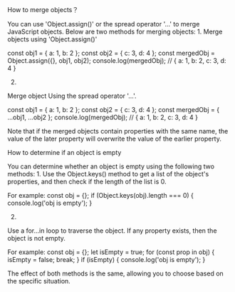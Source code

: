 How to merge objects？

You can use 'Object.assign()' or the spread operator '...' to merge JavaScript objects. Below are two methods for merging objects:
1. 
Merge objects using 'Object.assign()'

const obj1 = { a: 1, b: 2 };
const obj2 = { c: 3, d: 4 };
const mergedObj = Object.assign({}, obj1, obj2);
console.log(mergedObj); // { a: 1, b: 2, c: 3, d: 4 }

2. 
Merge object Using the spread operator '...'.

const obj1 = { a: 1, b: 2 };
const obj2 = { c: 3, d: 4 };
const mergedObj = { ...obj1, ...obj2 };
console.log(mergedObj); // { a: 1, b: 2, c: 3, d: 4 }

Note that if the merged objects contain properties with the same name, the value of the later property will overwrite the value of the earlier property.

How to determine if an object is empty

You can determine whether an object is empty using the following two methods:
1. 
Use the Object.keys() method to get a list of the object's properties, and then check if the length of the list is 0.

For example:
const obj = {};
if (Object.keys(obj).length === 0) {
 console.log('obj is empty');
}

2.
Use a for...in loop to traverse the object. If any property exists, then the object is not empty.

For example:
const obj = {};
let isEmpty = true;
for (const prop in obj) {
 isEmpty = false;
 break;
}
if (isEmpty) {
 console.log('obj is empty');
}

The effect of both methods is the same, allowing you to choose based on the specific situation.